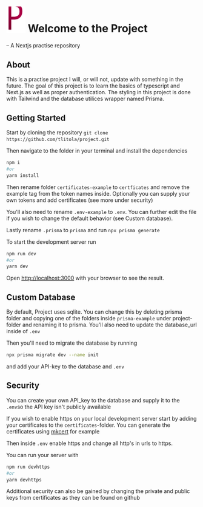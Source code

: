 # <img src="./public/logo.svg" width=50> Welcome to the Project

– A Nextjs practise repository

## About

This is a practise project I will, or will not, update with something in the future. The goal of this project is to learn the basics of typescript and Next.js as well as proper authentication.
The styling in this project is done with Tailwind and the database utilices wrapper named Prisma.

## Getting Started

Start by cloning the repository `git clone https://github.com/tlitola/project.git`

Then navigate to the folder in your terminal and install the dependencies

```bash
npm i
#or
yarn install
```

Then rename folder `certificates-example` to `certficates` and remove the example tag from the token names inside. Optionally you can supply your own tokens and add certificates (see more under security)

You'll also need to rename `.env-example` to `.env`. You can further edit the file if you wish to change the default behavior (see Custom database).

Lastly rename `.prisma` to `prisma` and run `npx prisma generate`

To start the development server run

```bash
npm run dev
#or
yarn dev
```

Open [http://localhost:3000](http://localhost:3000) with your browser to see the result.

## Custom Database

By default, Project uses sqlite. You can change this by deleting prisma folder and copying one of the folders inside `prisma-example` under project-folder and renaming it to prisma. You'll also need to update the database_url inside of `.env`

Then you'll need to migrate the database by running

```bash
npx prisma migrate dev --name init
```

and add your API-key to the database and `.env`

## Security

You can create your own API_key to the database and supply it to the `.env`so the API key isn't publicly awailable

If you wish to enable https on your local development server start by adding your certificates to the `certificates`-folder. You can generate the certificates using [mkcert](https://github.com/FiloSottile/mkcert) for example

Then inside `.env` enable https and change all http's in urls to https.

You can run your server with

```bash
npm run devhttps
#or
yarn devhttps
```

Additional security can also be gained by changing the private and public keys from certificates as they can be found on github
